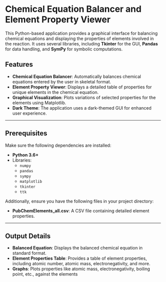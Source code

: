 # Chemical Equation Balancer and Element Property Viewer

This Python-based application provides a graphical interface for balancing chemical equations and displaying the properties of elements involved in the reaction. It uses several libraries, including **Tkinter** for the GUI, **Pandas** for data handling, and **SymPy** for symbolic computations.

## Features

- **Chemical Equation Balancer**: Automatically balances chemical equations entered by the user in skeletal format.
- **Element Property Viewer**: Displays a detailed table of properties for unique elements in the chemical equation.
- **Graphical Visualization**: Plots variations of selected properties for the elements using Matplotlib.
- **Dark Theme**: The application uses a dark-themed GUI for enhanced user experience.

---

## Prerequisites

Make sure the following dependencies are installed:

- **Python 3.6+**
- Libraries:
  - `numpy`
  - `pandas`
  - `sympy`
  - `matplotlib`
  - `tkinter`
  - `ttk` 

Additionally, ensure you have the following files in your project directory:

- **PubChemElements_all.csv**: A CSV file containing detailed element properties.

---

## Output Details

- **Balanced Equation**: Displays the balanced chemical equation in standard format.
- **Element Properties Table**: Provides a table of element properties, including atomic number, atomic mass, electronegativity, and more.
- **Graphs**: Plots properties like atomic mass, electronegativity, boiling point, etc., against the elements



